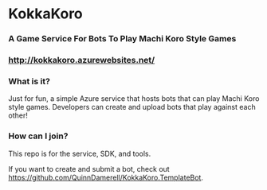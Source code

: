 # KokkaKoro
### A Game Service For Bots To Play Machi Koro Style Games
### http://kokkakoro.azurewebsites.net/

### What is it?
Just for fun, a simple Azure service that hosts bots that can play Machi Koro style games. Developers can create and upload bots that play against each other!

### How can I join?
This repo is for the service, SDK, and tools. 

If you want to create and submit a bot, check out https://github.com/QuinnDamerell/KokkaKoro.TemplateBot.
